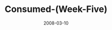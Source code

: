 ---
layout: music 
title: "Consumed-(Week-Five)"
series: "Consumed"
date: 2008-03-10 
description: "Gary Haugen discusses how prayer has been the foundation for the work of International Justice Mission."
audio: "http://s3.amazonaws.com/crossroadsaudiomessages/Consumed5-030908.mp3"
audio-duration: "48:12"
src: "http://www.crossroads.net/players/media/mediumHz/consumed225.jpg"
---